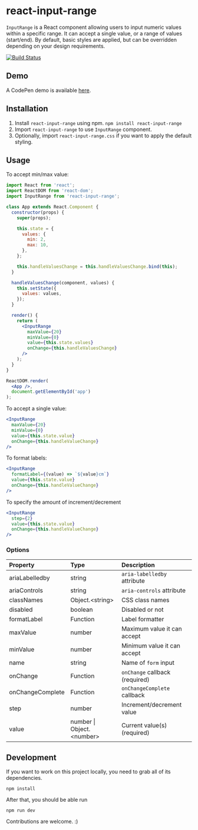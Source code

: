 # react-input-range

`InputRange` is a React component allowing users to input numeric values within a specific range. It can accept a single value, or a range of values (start/end). By default, basic styles are applied, but can be overridden depending on your design requirements.

[![Build Status](https://travis-ci.org/davidchin/react-input-range.svg?branch=master)](https://travis-ci.org/davidchin/react-input-range)

## Demo
A CodePen demo is available [here](http://codepen.io/davidchin/full/GpNvqw/).

## Installation

1. Install `react-input-range` using npm. `npm install react-input-range`
2. Import `react-input-range` to use `InputRange` component.
3. Optionally, import `react-input-range.css` if you want to apply the default styling.

## Usage

To accept min/max value:
```jsx
import React from 'react';
import ReactDOM from 'react-dom';
import InputRange from 'react-input-range';

class App extends React.Component {
  constructor(props) {
    super(props);

    this.state = {
      values: {
        min: 2,
        max: 10,
      },
    };

    this.handleValuesChange = this.handleValuesChange.bind(this);
  }

  handleValuesChange(component, values) {
    this.setState({
      values: values,
    });
  }

  render() {
    return (
      <InputRange
        maxValue={20}
        minValue={0}
        value={this.state.values}
        onChange={this.handleValuesChange}
      />
    );
  }
}

ReactDOM.render(
  <App />,
  document.getElementById('app')
);
```

To accept a single value:
```jsx
<InputRange
  maxValue={20}
  minValue={0}
  value={this.state.value}
  onChange={this.handleValueChange}
/>
```

To format labels:
```jsx
<InputRange
  formatLabel={(value) => `${value}cm`}
  value={this.state.value}
  onChange={this.handleValueChange}
/>
```

To specify the amount of increment/decrement
```jsx
<InputRange
  step={2}
  value={this.state.value}
  onChange={this.handleValueChange}
/>
```

### Options
Property                | Type                               | Description
:-----------------------|:-----------------------------------|:----------------------------------
ariaLabelledby          |string                              |`aria-labelledby` attribute
ariaControls            |string                              |`aria-controls` attribute
classNames              |Object.&lt;string&gt;               |CSS class names
disabled                |boolean                             |Disabled or not
formatLabel             |Function                            |Label formatter
maxValue                |number                              |Maximum value it can accept
minValue                |number                              |Minimum value it can accept
name                    |string                              |Name of `form` input
onChange                |Function                            |`onChange` callback (required)
onChangeComplete        |Function                            |`onChangeComplete` callback
step                    |number                              |Increment/decrement value
value                   |number &vert; Object.&lt;number&gt; |Current value(s) (required)

## Development

If you want to work on this project locally, you need to grab all of its dependencies.
```
npm install
```

After that, you should be able run
```
npm run dev
```

Contributions are welcome. :)
